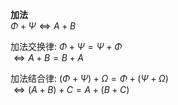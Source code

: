 **加法**  
 $\Phi+\Psi\iff A+B$  
  
加法交换律:  $\Phi+\Psi=\Psi+\Phi$  
 $\iff A+B=B+A$  
  
加法结合律:  $(\Phi+\Psi)+\Omega=\Phi+(\Psi+\Omega)$  
 $\iff (A+B)+C=A+(B+C)$  
